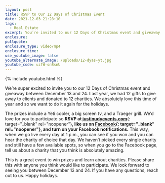 ```yaml
---
layout: post
title: RSVP to Our 12 Days of Christmas Event
date: 2021-12-03 21:28:10
tags:
  - Real Estate
excerpt: You’re invited to our 12 Days of Christmas event and giveaway.
enclosure:
pullquote:
enclosure_type: video/mp4
enclosure_time:
use_youtube_image: false
youtube_alternate_image: /uploads/12-dyas-yt.jpg
youtube_code: uzfW-snBsnU
---
```

{% include youtube.html %}

We’re super excited to invite you to our 12 Days of Christmas event and giveaway between December 13 and 24. Last year, we had 12 gifts to give away to clients and donated to 12 charities. We absolutely love this time of year and so we want to do it again for the holidays.

The prizes include a Yeti cooler, a big screen tv, and a Traeger grill. We’d love for you to participate so **RSVP at&nbsp;**[**justinudyevents.com**](http://justinudyevents.com){: target="_blank" rel="noopener"}**, like us on [Facebook](https://www.facebook.com/justinudyandteam/){: target="_blank" rel="noopener"}, and turn on your Facebook notifications.** This way, when we go live every day at 1 p.m., you can see if you won and you can hear the charity of choice that day. We haven’t picked every single charity and still have a few available spots, so when you go to the Facebook page, tell us about a charity that you think is absolutely amazing.

This is a great event to win prizes and learn about charities. Please share this with anyone you think would like to participate. We look forward to seeing you between December 13 and 24. If you have any questions, reach out to us. Happy holidays.
